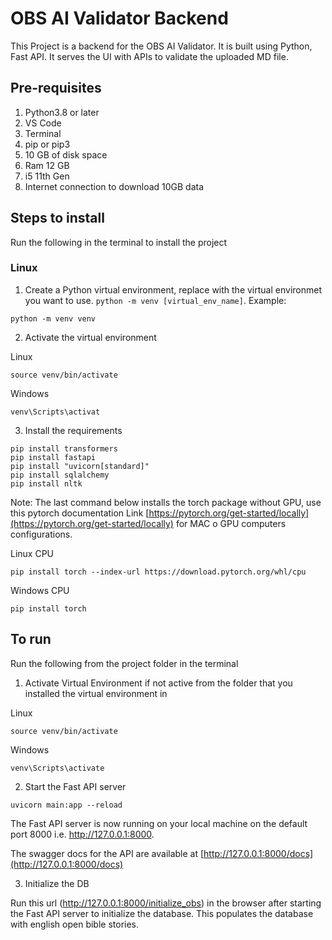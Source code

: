 # OBS AI Validator Backend

This Project is a backend for the OBS AI Validator. It is built using Python, Fast API.
It serves the UI with APIs to validate the uploaded MD file.

<!-- Add some more lines about nllb and bleu score used for comparison and share some more tech specs used and options  -->

## Pre-requisites

1. Python3.8 or later
2. VS Code
3. Terminal
4. pip or pip3
5. 10 GB of disk space
6. Ram 12 GB
7. i5 11th Gen
8. Internet connection to download 10GB data

## Steps to install

Run the following in the terminal to install the project

### Linux

1. Create a Python virtual environment, replace with the virtual environmet you want to use. `python -m venv [virtual_env_name]`. Example:

```
python -m venv venv
```

2. Activate the virtual environment

Linux

```
source venv/bin/activate
```

Windows

```
venv\Scripts\activat
```

3. Install the requirements

```
pip install transformers
pip install fastapi
pip install "uvicorn[standard]"
pip install sqlalchemy
pip install nltk
```

Note: The last command below installs the torch package without GPU, use this pytorch documentation Link [https://pytorch.org/get-started/locally](https://pytorch.org/get-started/locally) for MAC o GPU computers configurations.

Linux CPU

```
pip install torch --index-url https://download.pytorch.org/whl/cpu
```

Windows CPU

```
pip install torch
```

## To run

Run the following from the project folder in the terminal

1. Activate Virtual Environment if not active from the folder that you installed the virtual environment in

Linux

```
source venv/bin/activate
```

Windows

```
venv\Scripts\activate
```

2. Start the Fast API server

```
uvicorn main:app --reload
```

The Fast API server is now running on your local machine on the default port 8000 i.e. http://127.0.0.1:8000.

The swagger docs for the API are available at [http://127.0.0.1:8000/docs](http://127.0.0.1:8000/docs)

3. Initialize the DB

Run this url (http://127.0.0.1:8000/initialize_obs) in the browser after starting the Fast API server to initialize the database. This populates the database with english open bible stories.